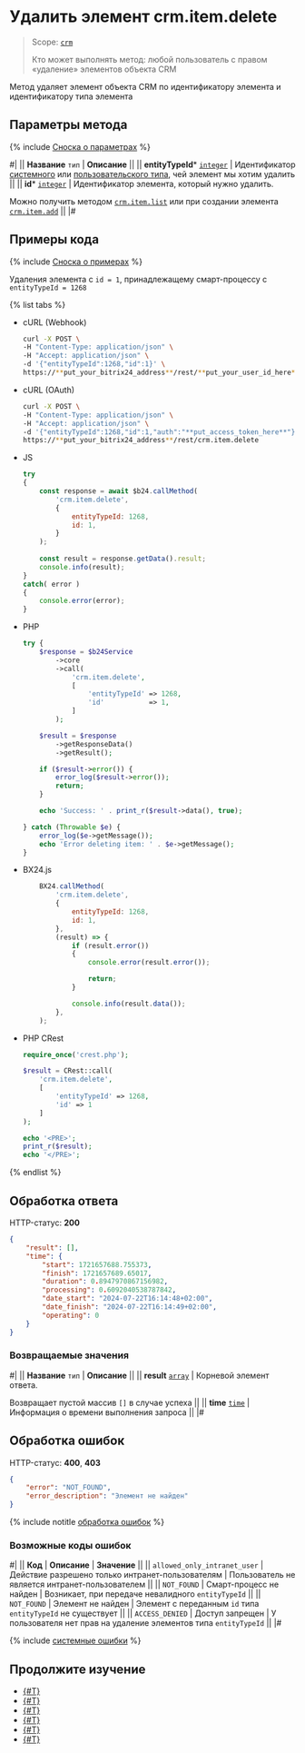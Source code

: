 # Удалить элемент crm.item.delete

> Scope: [`crm`](../../scopes/permissions.md)
> 
> Кто может выполнять метод: любой пользователь с правом «удаление» элементов объекта CRM

Метод удаляет элемент объекта CRM по идентификатору элемента и идентификатору типа элемента

## Параметры метода

{% include [Сноска о параметрах](../../../_includes/required.md) %}

#|
|| **Название**
`тип` | **Описание** ||
|| **entityTypeId***
[`integer`][1] | Идентификатор [системного](./index.md) или [пользовательского типа](./user-defined-object-types/index.md), чей элемент мы хотим удалить ||
|| **id***
[`integer`][1] | Идентификатор элемента, который нужно удалить.

Можно получить методом [`crm.item.list`](./crm-item-list.md) или при создании элемента [`crm.item.add`](./crm-item-add.md) ||
|#


## Примеры кода

{% include [Сноска о примерах](../../../_includes/examples.md) %}

Удаления элемента с `id = 1`, принадлежащему смарт-процессу с `entityTypeId = 1268`

{% list tabs %}

- cURL (Webhook)

    ```bash
    curl -X POST \
    -H "Content-Type: application/json" \
    -H "Accept: application/json" \
    -d '{"entityTypeId":1268,"id":1}' \
    https://**put_your_bitrix24_address**/rest/**put_your_user_id_here**/**put_your_webhook_here**/crm.item.delete
    ```

- cURL (OAuth)

    ```bash
    curl -X POST \
    -H "Content-Type: application/json" \
    -H "Accept: application/json" \
    -d '{"entityTypeId":1268,"id":1,"auth":"**put_access_token_here**"}' \
    https://**put_your_bitrix24_address**/rest/crm.item.delete
    ```

- JS


    ```js
    try
    {
    	const response = await $b24.callMethod(
    		'crm.item.delete',
    		{
    			entityTypeId: 1268,
    			id: 1,
    		}
    	);
    	
    	const result = response.getData().result;
    	console.info(result);
    }
    catch( error )
    {
    	console.error(error);
    }
    ```

- PHP


    ```php
    try {
        $response = $b24Service
            ->core
            ->call(
                'crm.item.delete',
                [
                    'entityTypeId' => 1268,
                    'id'           => 1,
                ]
            );
    
        $result = $response
            ->getResponseData()
            ->getResult();
    
        if ($result->error()) {
            error_log($result->error());
            return;
        }
    
        echo 'Success: ' . print_r($result->data(), true);
    
    } catch (Throwable $e) {
        error_log($e->getMessage());
        echo 'Error deleting item: ' . $e->getMessage();
    }
    ```

- BX24.js

    ```js
        BX24.callMethod(
            'crm.item.delete',
            {
                entityTypeId: 1268,
                id: 1,
            },
            (result) => {
                if (result.error())
                {
                    console.error(result.error());

                    return;
                }

                console.info(result.data());
            },
        );
    ```

- PHP CRest

    ```php
    require_once('crest.php');

    $result = CRest::call(
        'crm.item.delete',
        [
            'entityTypeId' => 1268,
            'id' => 1
        ]
    );

    echo '<PRE>';
    print_r($result);
    echo '</PRE>';
    ```

{% endlist %}

## Обработка ответа

HTTP-статус: **200**

```json
{
    "result": [],
    "time": {
        "start": 1721657688.755373,
        "finish": 1721657689.65017,
        "duration": 0.8947970867156982,
        "processing": 0.6092040538787842,
        "date_start": "2024-07-22T16:14:48+02:00",
        "date_finish": "2024-07-22T16:14:49+02:00",
        "operating": 0
    }
}
```

### Возвращаемые значения

#|
|| **Название**
`тип` | **Описание** ||
|| **result**
[`array`][1] | Корневой элемент ответа.

Возвращает пустой массив `[]` в случае успеха ||
|| **time**
[`time`][1] | Информация о времени выполнения запроса ||
|#


## Обработка ошибок

HTTP-статус: **400**, **403**

```json
{
    "error": "NOT_FOUND",
    "error_description": "Элемент не найден"
}
```

{% include notitle [обработка ошибок](../../../_includes/error-info.md) %}

### Возможные коды ошибок

#|
|| **Код**                          | **Описание**                                     | **Значение**                                                      ||
|| `allowed_only_intranet_user`     | Действие разрешено только интранет-пользователям | Пользователь не является интранет-пользователем                   ||
|| `NOT_FOUND`                      | Смарт-процесс не найден                          | Возникает, при передаче невалидного `entityTypeId`                ||
|| `NOT_FOUND`                      | Элемент не найден                                | Элемент с переданным `id` типа `entityTypeId` не существует       ||
|| `ACCESS_DENIED`                  | Доступ запрещен                                  | У пользователя нет прав на удаление элементов типа `entityTypeId` ||
|#

{% include [системные ошибки](./../../../_includes/system-errors.md) %}


## Продолжите изучение

- [{#T}](crm-item-add.md)
- [{#T}](crm-item-update.md)
- [{#T}](crm-item-get.md)
- [{#T}](crm-item-list.md)
- [{#T}](crm-item-fields.md)
- [{#T}](./object-fields.md)

[1]: ./../data-types.md